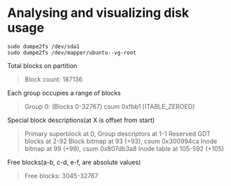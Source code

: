 Analysing and visualizing disk usage
====================================


    sudo dumpe2fs /dev/sda1
    sudo dumpe2fs /dev/mapper/ubuntu--vg-root

Total blocks on partition
> Block count:              187136

Each group occupies a range of blocks
> Group 0: (Blocks 0-32767) csum 0xfbb1 [ITABLE_ZEROED]

Special block descriptions(at X is offset from start)
>   Primary superblock at 0, Group descriptors at 1-1
>   Reserved GDT blocks at 2-92
>   Block bitmap at 93 (+93), csum 0x300994ca
>   Inode bitmap at 99 (+99), csum 0x807db3a8
>   Inode table at 105-592 (+105)

Free blocks(a-b, c-d, e-f, are absolute values)
>   Free blocks: 3045-32767
